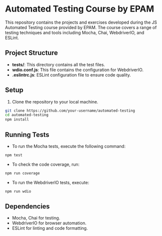 # Automated Testing Course by EPAM

This repository contains the projects and exercises developed during the JS Automated Testing course provided by EPAM. The course covers a range of testing techniques and tools including Mocha, Chai, WebdriverIO, and ESLint.

## Project Structure

- **tests/**: This directory contains all the test files.
- **wdio.conf.js**: This file contains the configuration for WebdriverIO.
- **.eslintrc.js**: ESLint configuration file to ensure code quality.

## Setup

1. Clone the repository to your local machine.
```bash
git clone https://github.com/your-username/automated-testing
cd automated-testing
npm install
```
## Running Tests

- To run the Mocha tests, execute the following command:
```bash
npm test
```
- To check the code coverage, run:
```bash
npm run coverage
```
- To run the WebdriverIO tests, execute:
```bash
npm run wdio
```

## Dependencies
- Mocha, Chai for testing.
- WebdriverIO for browser automation.
- ESLint for linting and code formatting.


